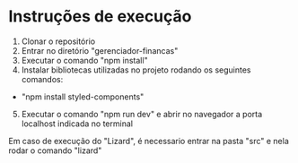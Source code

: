 # Instruções de execução

1. Clonar o repositório
2. Entrar no diretório "gerenciador-financas"
3. Executar o comando "npm install"
4. Instalar bibliotecas utilizadas no projeto rodando os seguintes comandos:
  - "npm install styled-components"
5. Executar o comando "npm run dev" e abrir no navegador a porta localhost indicada no terminal

  Em caso de execução do "Lizard", é necessario entrar na pasta "src" e nela rodar o comando "lizard"
